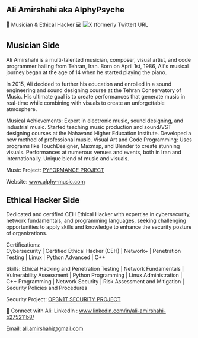 ## Ali Amirshahi aka AlphyPsyche

🎵 Musician & Ethical Hacker 💻
![X (formerly Twitter) URL](https://img.shields.io/twitter/url?url=https%3A%2F%2Ftwitter.com%2FAmirshahiAli)


## Musician Side
Ali Amirshahi is a multi-talented musician, composer, visual artist, and code programmer hailing from Tehran, Iran. Born on April 1st, 1986, Ali's musical journey began at the age of 14 when he started playing the piano.

In 2015, Ali decided to further his education and enrolled in a sound engineering and sound designing course at the Tehran Conservatory of Music. His ultimate goal is to create performances that generate music in real-time while combining with visuals to create an unforgettable atmosphere.

Musical Achievements:
Expert in electronic music, sound designing, and industrial music.
Started teaching music production and sound/VST designing courses at the Nahavand Higher Education Institute.
Developed a new method of professional music.
Visual Art and Code Programming:
Uses programs like TouchDesigner, Maxmsp, and Blender to create stunning visuals.
Performances at numerous venues and events, both in Iran and internationally.
Unique blend of music and visuals.

Music Project: 
[PYFORMANCE PROJECT](https://github.com/Pyformance)

Website: www.alphy-music.com


## Ethical Hacker Side
Dedicated and certified CEH Ethical Hacker with expertise in cybersecurity, network fundamentals, and programming languages, seeking challenging opportunities to apply skills and knowledge to enhance the security posture of organizations.

Certifications:  
Cybersecurity | Certified Ethical Hacker (CEH) | Network+ | Penetration Testing | Linux | Python Advanced | C++

Skills:
Ethical Hacking and Penetration Testing | Network Fundamentals | Vulnerability Assessment | Python Programming | Linux Administration | C++ Programming | Network Security | Risk Assessment and Mitigation | Security Policies and Procedures

Security Project: 
[OP3N1T SECURITY PROJECT](https://github.com/OP3N1T-SECURITY)

🔗 Connect with Ali:
LinkedIn : www.linkedin.com/in/ali-amirshahi-b275211b8/

Email: ali.amirshahi@gmail.com

